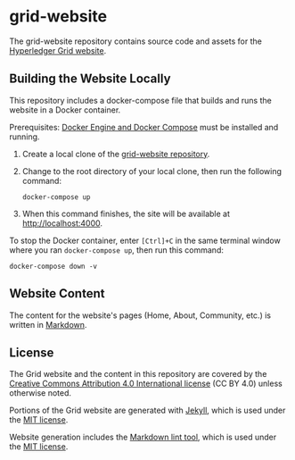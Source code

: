 # grid-website

The grid-website repository contains source code and assets for the
[Hyperledger Grid website](https://grid.hyperledger.org).

## Building the Website Locally

This repository includes a docker-compose file that builds and runs the website
in a Docker container.

Prerequisites:
[Docker Engine and Docker Compose](https://docs.docker.com/compose/install/)
must be installed and running.

1. Create a local clone of the
   [grid-website repository](https://github.com/hyperledger/grid-website).


2. Change to the root directory of your local clone, then run the following
   command:

    ```
    docker-compose up
    ```

3. When this command finishes, the site will be available at
   <http://localhost:4000>.

To stop the Docker container, enter `[Ctrl]+C` in the same terminal window
where you ran `docker-compose up`, then run this command:

```
docker-compose down -v
```

## Website Content

The content for the website's pages (Home, About, Community, etc.) is written in
[Markdown](https://www.markdownguide.org).

## License

The Grid website and the content in this repository are covered by the
[Creative Commons Attribution 4.0 International license](http://creativecommons.org/licenses/by/4.0/)
(CC BY 4.0) unless otherwise noted.

Portions of the Grid website are generated with
[Jekyll](https://github.com/jekyll/jekyll), which is used under the
[MIT license](https://github.com/jekyll/jekyll/blob/master/LICENSE).

Website generation includes the
[Markdown lint tool](https://github.com/markdownlint/markdownlint),
which is used under the
[MIT license](https://github.com/markdownlint/markdownlint/blob/master/LICENSE.txt).
